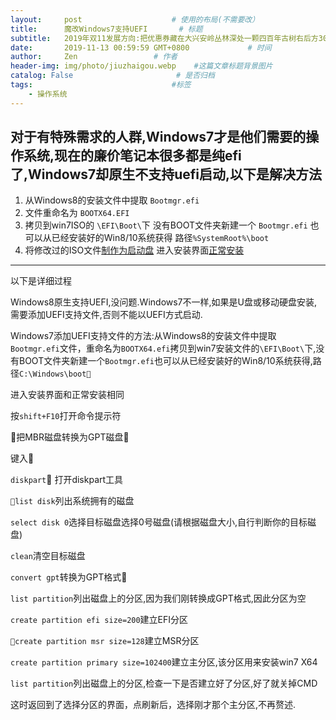 ```yaml
---
layout:     post                    # 使用的布局(不需要改）
title:      魔改Windows7支持UEFI       # 标题
subtitle:   2019年双11发展方向:把优惠券藏在大兴安岭丛林深处一颗四百年古树右后方300英尺的刘姓土拨鼠家的车库里，在2小时内找到土拨鼠一家并在车库前合影留念，即可获得5元优惠券  #副标题
date:       2019-11-13 00:59:59 GMT+0800             # 时间
author:     Zen                 # 作者
header-img: img/photo/jiuzhaigou.webp    #这篇文章标题背景图片
catalog: False                       # 是否归档
tags:                               #标签
    - 操作系统
---
```


对于有特殊需求的人群,Windows7才是他们需要的操作系统,现在的廉价笔记本很多都是纯efi了,Windows7却原生不支持uefi启动,以下是解决方法
----
1. 从Windows8的安装文件中提取
`Bootmgr.efi`
2. 文件重命名为
`BOOTX64.EFI`
3. 拷贝到win7ISO的
`\EFI\Boot\`下
没有BOOT文件夹新建一个
`Bootmgr.efi`
也可以从已经安装好的Win8/10系统获得
路径`%SystemRoot%\boot`
4. 将修改过的ISO文件[制作为启动盘](https://zhangyiming748.github.io/2019/05/16/make_a_bootable_usb_disk/)
进入安装界面[正常安装](https://zhangyiming748.github.io/2019/05/20/install_win7/)

----
以下是详细过程

Windows8原生支持UEFI,没问题.Windows7不一样,如果是U盘或移动硬盘安装,需要添加UEFI支持文件,否则不能以UEFI方式启动.

Windows7添加UEFI支持文件的方法:从Windows8的安装文件中提取`Bootmgr.efi`文件，重命名为`BOOTX64.efi`拷贝到win7安装文件的`\EFI\Boot\`下,没有BOOT文件夹新建一个`Bootmgr.efi`也可以从已经安装好的Win8/10系统获得,路径`C:\Windows\boot`

进入安装界面和正常安装相同

按`shift+F10`打开命令提示符

把MBR磁盘转换为GPT磁盘

键入

`diskpart` 打开diskpart工具

`list disk`列出系统拥有的磁盘

`select disk 0`选择目标磁盘选择0号磁盘(请根据磁盘大小,自行判断你的目标磁盘)

`clean`清空目标磁盘

`convert gpt`转换为GPT格式

`list partition`列出磁盘上的分区,因为我们刚转换成GPT格式,因此分区为空

`create partition efi size=200`建立EFI分区

`create partition msr size=128`建立MSR分区

`create partition primary size=102400`建立主分区,该分区用来安装win7 X64

`list partition`列出磁盘上的分区,检查一下是否建立好了分区,好了就关掉CMD

这时返回到了选择分区的界面，点刷新后，选择刚才那个主分区,不再赘述.
